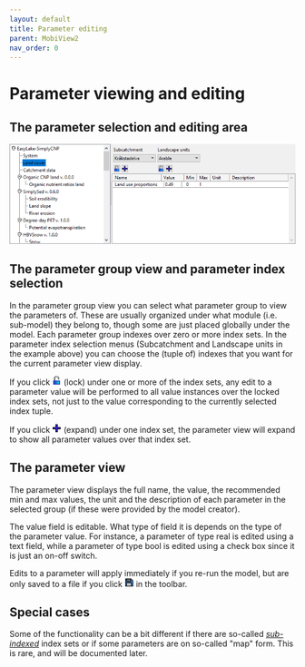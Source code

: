 ```yaml
---
layout: default
title: Parameter editing
parent: MobiView2
nav_order: 0
---
```


# Parameter viewing and editing

## The parameter selection and editing area

![Parameter view](../img/mobiview/parameter_view.png)

## The parameter group view and parameter index selection

In the parameter group view you can select what parameter group to view the parameters of. These are usually organized under what module (i.e. sub-model) they belong to, though some are just placed globally under the model. Each parameter group indexes over zero or more index sets. In the parameter index selection menus (Subcatchment and Landscape units in the example above) you can choose the (tuple of) indexes that you want for the current parameter view display.

If you click ![Lock](../img/toolbar/LockOpen.png) (lock) under one or more of the index sets, any edit to a parameter value will be performed to all value instances over the locked index sets, not just to the value corresponding to the currently selected index tuple.

If you click ![Expand](../img/toolbar/Add.png) (expand) under one index set, the parameter view will expand to show all parameter values over that index set.

## The parameter view

The parameter view displays the full name, the value, the recommended min and max values, the unit and the description of each parameter in the selected group (if these were provided by the model creator).

The value field is editable. What type of field it is depends on the type of the parameter value. For instance, a parameter of type real is edited using a text field, while a parameter of type bool is edited using a check box since it is just an on-off switch.

Edits to a parameter will apply immediately if you re-run the model, but are only saved to a file if you click ![Expand](../img/toolbar/Save.png) in the toolbar.

## Special cases

Some of the functionality can be a bit different if there are so-called [*sub-indexed*](../mobius2docs/advanced_concepts.html#sub-indexed-index-sets) index sets or if some parameters are on so-called "map" form. This is rare, and will be documented later.

